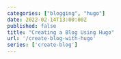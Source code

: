 ```yaml
---
categories: ["blogging", "hugo"]
date: 2022-02-14T13:00:00Z
published: false
title: "Creating a Blog Using Hugo"
url: '/create-blog-with-hugo'
series: ['create-blog']
---
```


